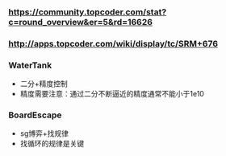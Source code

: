 ### https://community.topcoder.com/stat?c=round_overview&er=5&rd=16626
### http://apps.topcoder.com/wiki/display/tc/SRM+676

### WaterTank
* 二分+精度控制
* 精度需要注意：通过二分不断逼近的精度通常不能小于1e10

### BoardEscape
* sg博弈+找规律
* 找循环的规律是关键
